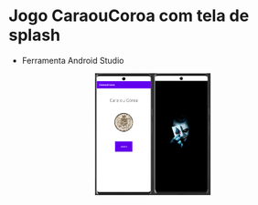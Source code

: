 # Jogo CaraouCoroa com tela de splash

- Ferramenta
Android Studio
<div style="display:flex; justify-content:center;">
  <img src="cara.png" style="width:20%;">
  <img src="splash.png" style="width:20%;">
</div>
